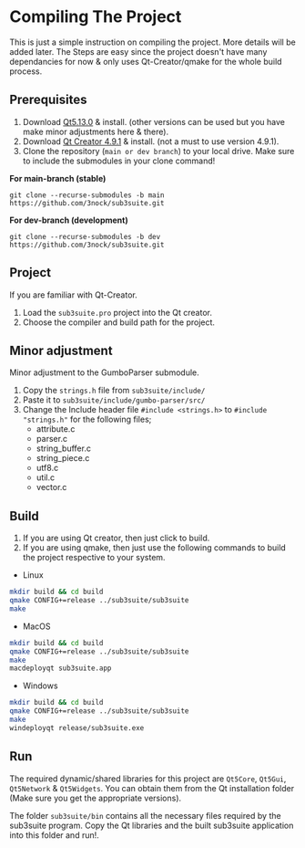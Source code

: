 # Compiling The Project

This is just a simple instruction on compiling the project. More details will be added later.
The Steps are easy since the project doesn't have many dependancies for now & only uses Qt-Creator/qmake for the whole build process.

## Prerequisites

1. Download [Qt5.13.0](https://download.qt.io/archive/qt/5.13/5.13.0) & install. (other versions can be used but you have make minor adjustments here & there).
2. Download [Qt Creator 4.9.1](https://www.qt.io/offline-installers) & install. (not a must to use version 4.9.1).
3. Clone the repository (`main or dev branch`) to your local drive. Make sure to include the submodules in your clone command!

 **For main-branch (stable)**
 
`git clone --recurse-submodules -b main https://github.com/3nock/sub3suite.git`

 **For dev-branch (development)**
 
`git clone --recurse-submodules -b dev https://github.com/3nock/sub3suite.git`

## Project

If you are familiar with Qt-Creator.
1. Load the `sub3suite.pro` project into the Qt creator.
2. Choose the compiler and build path for the project.

## Minor adjustment

Minor adjustment to the GumboParser submodule. 
1. Copy the `strings.h` file from `sub3suite/include/`
2. Paste it to `sub3suite/include/gumbo-parser/src/`
3. Change the Include header file `#include <strings.h>` to `#include "strings.h"` for the following files;
	- attribute.c
	- parser.c
	- string_buffer.c
	- string_piece.c
	- utf8.c
	- util.c
	- vector.c
	
## Build

1. If you are using Qt creator, then just click to build.
2. If you are using qmake, then just use the following commands to build the project respective to your system.

- Linux
``` bash
mkdir build && cd build
qmake CONFIG+=release ../sub3suite/sub3suite
make
```

- MacOS
``` bash
mkdir build && cd build
qmake CONFIG+=release ../sub3suite/sub3suite
make
macdeployqt sub3suite.app
```

- Windows
``` bash
mkdir build && cd build
qmake CONFIG+=release ../sub3suite/sub3suite
make
windeployqt release/sub3suite.exe
```

## Run
The required dynamic/shared libraries for this project are `Qt5Core`, `Qt5Gui`, `Qt5Network` & `Qt5Widgets`. You can obtain them
from the Qt installation folder (Make sure you get the appropriate versions).

The folder `sub3suite/bin` contains all the necessary files required by the sub3suite program. Copy the Qt libraries and the built sub3suite
application into this folder and run!.